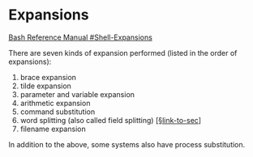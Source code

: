 # Expansions 

[Bash Reference Manual #Shell-Expansions](https://www.gnu.org/software/bash/manual/bash.html#Shell-Expansions) 

There are seven kinds of expansion performed (listed in the order of expansions):

1. brace expansion
2. tilde expansion
3. parameter and variable expansion
4. arithmetic expansion
5. command substitution
6. word splitting (also called field splitting) [[§link-to-sec](./word-splitting/README.md)]
7. filename expansion

In addition to the above, some systems also have process substitution.